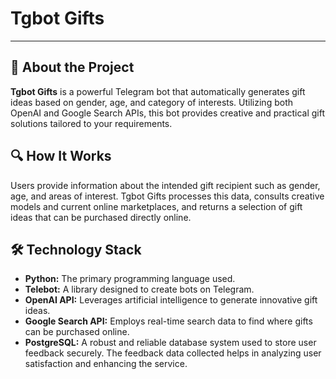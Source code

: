 # Tgbot Gifts

---

## 🌟 About the Project
**Tgbot Gifts** is a powerful Telegram bot that automatically generates gift ideas based on gender, age, and category of interests. Utilizing both OpenAI and Google Search APIs, this bot provides creative and practical gift solutions tailored to your requirements.

## 🔍 How It Works
Users provide information about the intended gift recipient such as gender, age, and areas of interest. Tgbot Gifts processes this data, consults creative models and current online marketplaces, and returns a selection of gift ideas that can be purchased directly online.

## 🛠️ Technology Stack
- **Python:** The primary programming language used.
- **Telebot:** A library designed to create bots on Telegram.
- **OpenAI API:** Leverages artificial intelligence to generate innovative gift ideas.
- **Google Search API:** Employs real-time search data to find where gifts can be purchased online.
- **PostgreSQL:** A robust and reliable database system used to store user feedback securely. The feedback data collected helps in analyzing user satisfaction and enhancing the service.
